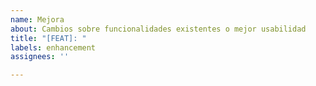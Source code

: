 ```yaml
---
name: Mejora
about: Cambios sobre funcionalidades existentes o mejor usabilidad
title: "[FEAT]: "
labels: enhancement
assignees: ''

---
```



